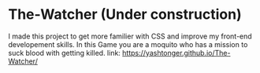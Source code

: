 # The-Watcher (Under construction)
I made this project to get more familier with CSS and improve my front-end developement skills.
In this Game you are a moquito who has a mission to suck blood with getting killed.
link: https://yashtonger.github.io/The-Watcher/


